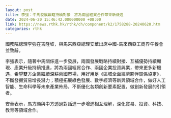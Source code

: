 ```yaml
---
layout: post
title: 李強：中馬發展戰略持續對接　將為兩國經貿合作帶來新機遇
date: 2024-06-20 15:46:42.000000000 +08:00
link: https://news.rthk.hk/rthk/ch/component/k2/1758288-20240620.htm
categories: rthk
---
```


國務院總理李強在吉隆坡，與馬來西亞總理安華出席中國-馬來西亞工商界午餐會並致辭。

李強表示，隨著中馬關係進一步發展，兩國發展戰略持續對接、互補優勢持續顯現、產業升級持續推進，將為兩國經貿合作、兩國企業投資興業，帶來更多新機遇，希望雙方企業繼續深耕兩國市場，用好用足《區域全面經濟夥伴關係協定》，不斷發掘貿易增長潛力；積極拓展綠色發展、數字經濟等新興領域合作，做好人工智能、生命科學等未來產業佈局，不斷優化各類創新要素配置，做創新發展的引領者。

安華表示，馬方願與中方透過對話進一步增進相互理解，深化貿易、投資、科技、教育等領域合作。
